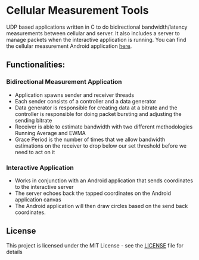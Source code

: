 # Cellular Measurement Tools
UDP based applications written in C to do bidirectional bandwidth/latency measurements between cellular and server. It also includes 
a server to manage packets when the interactive application is running.
You can find the cellular measurement Android application [here](https://github.com/jerrychen017/cellular-measurement-android.git).

## Functionalities:
### Bidirectional Measurement Application
* Application spawns sender and receiver threads
* Each sender consists of a controller and a data generator
* Data generator is responsible for creating data at a bitrate and the controller is responsible for doing packet bursting and adjusting the sending bitrate
* Receiver is able to estimate bandwidth with two different methodologies Running Average and EWMA
* Grace Period is the number of times that we allow bandwidth estimations on the receiver to drop below our set threshold before we need to act on it

### Interactive Application
* Works in conjunction with an Android application that sends coordinates to the interactive server
* The server echoes back the tapped coordinates on the Android application canvas
* The Android application will then draw circles based on the send back coordinates.

## License

This project is licensed under the MIT License - see the [LICENSE](LICENSE) file for details